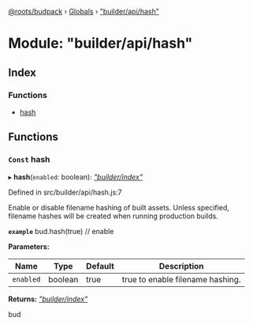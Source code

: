 [@roots/budpack](../README.md) › [Globals](../globals.md) › ["builder/api/hash"](_builder_api_hash_.md)

# Module: "builder/api/hash"

## Index

### Functions

* [hash](_builder_api_hash_.md#const-hash)

## Functions

### `Const` hash

▸ **hash**(`enabled`: boolean): *["builder/index"](_builder_index_.md)*

Defined in src/builder/api/hash.js:7

Enable or disable filename hashing of built assets. Unless specified, filename hashes will be created when running production builds.

**`example`** bud.hash(true) // enable

**Parameters:**

Name | Type | Default | Description |
------ | ------ | ------ | ------ |
`enabled` | boolean | true | true to enable filename hashing. |

**Returns:** *["builder/index"](_builder_index_.md)*

bud

